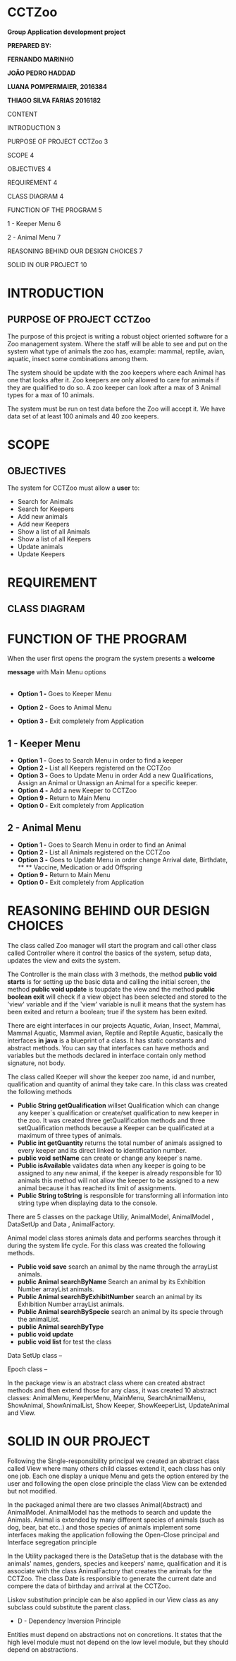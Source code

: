 
#

#







# CCTZoo

**Group Application development project**















**PREPARED BY:**

**FERNANDO MARINHO**

**JOÃO PEDRO HADDAD**

**LUANA POMPERMAIER, 2016384**

**THIAGO SILVA FARIAS 2016182**





CONTENT

INTRODUCTION        3

PURPOSE OF PROJECT CCTZoo        3

SCOPE        4

OBJECTIVES        4

REQUIREMENT        4

CLASS DIAGRAM        4

FUNCTION OF THE PROGRAM        5

1 - Keeper Menu        6

2 - Animal Menu        7

REASONING BEHIND OUR DESIGN CHOICES        7

SOLID IN OUR PROJECT        10













# INTRODUCTION

## PURPOSE OF PROJECT CCTZoo



The purpose of this project is writing a robust object oriented software for a Zoo management system. Where the staff will be able to see and put on the system what type of animals the zoo has, example:  mammal, reptile, avian, aquatic, insect some combinations among them.

The system should be update with the zoo keepers where each Animal has one that looks after it. Zoo keepers are only allowed to care for animals if they are qualified to do so. A zoo keeper can look after a max of 3 Animal types for a max of 10 animals.

The system must be run on test data before the Zoo will accept it. We have   data set of at least 100 animals and 40 zoo keepers.













# SCOPE

## OBJECTIVES

The system for CCTZoo must allow a **user** to:

- Search for Animals
- Search for Keepers
- Add new animals
- Add new Keepers
- Show a list of all Animals
- Show a list of all Keepers
- Update animals
- Update Keepers















# REQUIREMENT

## CLASS DIAGRAM











# FUNCTION OF THE PROGRAM

When the user first opens the program the system presents a **welcome**

**message** with Main Menu options

|   |
| --- |

- **Option 1 -** Goes to Keeper Menu



- **Option 2 -** Goes to Animal Menu



- **Option 3 -** Exit completely from Application

## 1 - Keeper Menu

- **Option 1 -** Goes to Search Menu in order to find a keeper
- **Option 2 -** List all Keepers registered on the CCTZoo
- **Option 3 -** Goes to Update Menu in order Add a new Qualifications, Assign an Animal or Unassign an Animal for a specific keeper.
- **Option 4 -** Add a new Keeper to CCTZoo
- **Option 9 -** Return to Main Menu
- **Option 0 -** Exit completely from Application

## 2 - Animal Menu

- **Option 1 -** Goes to Search Menu in order to find an Animal
- **Option 2 -** List all Animals registered on the CCTZoo
- **Option 3 -** Goes to Update Menu in order change Arrival date, Birthdate, ** ** Vaccine, Medication or add Offspring
- **Option 9 -** Return to Main Menu
- **Option 0 -** Exit completely from Application











# REASONING BEHIND OUR DESIGN CHOICES

The class called Zoo manager will start the program and call other class called Controller where it control the basics of the system, setup data, updates the view and  exits the system.

The Controller is the main class with 3 methods, the method **public void starts** is for setting up the basic data and calling the initial screen, the method **public void update** is toupdate the view and the method **public boolean exit** will check if a view object has been selected and stored to the &#39;view&#39; variable and if the &#39;view&#39; variable is null it means that the system has been  exited and  return a boolean; true if the system has been exited.

There are eight interfaces in our projects Aquatic, Avian, Insect, Mammal, Mammal Aquatic, Mammal avian, Reptile and Reptile Aquatic, basically the interfaces **in java**  is a blueprint of a class. It has static constants and abstract methods. You can say that interfaces can have methods and variables but the methods declared in interface contain only method signature, not body.

The class called Keeper will show the keeper zoo name, id and number, qualification and quantity of animal they take care. In this class was created the following methods

- **Public String getQualification** willset Qualification which can change any keeper`s qualification or create/set qualification to new keeper in the zoo. It was created three getQualification methods and three setQualification methods because a Keeper can be qualificated at a maximum of three types of animals.
- **Public int getQuantity** returns the total number of animals assigned to every keeper and its direct linked to identification number.
- **public void setName** can create or change any keeper`s name.
- **Public isAvailable** validates data when any keeper is going to be assigned to any new animal, if the keeper is already responsible for 10 animals this method will not allow the keeper to be assigned to a new animal because it has reached its limit of assignments.
- **Public String toString** is responsible for transforming all information into string type when displaying data to the console.

There are 5 classes on the package Utiliy, AnimalModel, AnimalModel , DataSetUp and Data , AnimalFactory.

Animal model class stores animals data and performs searches through it during the system life cycle. For this class was created the following methods.

- **Public void save** search an animal by the name through the arrayList animals.
- **public Animal searchByName** Search an animal by its Exhibition Number arrayList animals.
- **Public Animal searchByExhibitNumber** search an animal by its Exhibition Number arrayList animals.
- **Public Animal searchBySpecie** search an animal by its specie through the animalList.
- **public Animal searchByType**
- **public void update**
- **public void list** for test the class

Data SetUp class –

Epoch class –

In the package view is an abstract class where can created abstract methods and then extend those for any class, it was created 10 abstract classes: AnimalMenu, KeeperMenu, MainMenu, SearchAnimalMenu, ShowAnimal, ShowAnimalList, Show Keeper, ShowKeeperList, UpdateAnimal and View.

# SOLID IN OUR PROJECT

Following the Single-responsibility principal we created an abstract class called View where many others child classes extend it, each class has only one job. Each one display a unique Menu and gets the option entered by the user and following the open close principle the class View can be extended but not modified.

In the packaged animal there are two classes Animal(Abstract) and AnimalModel. AnimalModel has the methods to search and update the Animals. Animal is extended by many different species of animals (such as dog, bear, bat etc..) and those species of animals implement some interfaces making the application following the Open-Close principal and Interface segregation principle

  In the Utility packaged there is the DataSetup that is the database with the animals&#39; names, genders, species and keepers&#39; name, qualification and it is associate with the class AnimalFactory that creates the animals for the CCTZoo. The class Date is responsible to generate the current date and compere the data of birthday and arrival at the CCTZoo.

Liskov substitution principle can be also applied in our View class as any subclass could substitute the parent class.

- D - Dependency Inversion Principle

Entities must depend on abstractions not on concretions. It states that the high level module must not depend on the low level module, but they should depend on abstractions.
